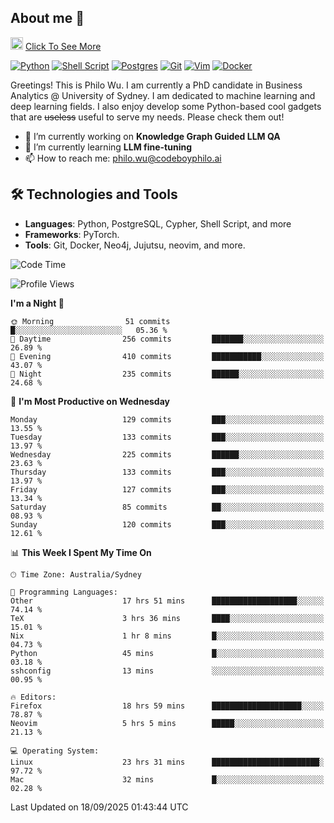 ## About me 🤗

<a href="#"><img src="https://media.giphy.com/media/hvRJCLFzcasrR4ia7z/giphy.gif" width="20px" height="20px"></a> [Click To See More](https://codeboyphilo.github.io)

[![Python](https://img.shields.io/badge/python-3670A0?style=for-the-badge&logo=python&logoColor=ffdd54)](#)
[![Shell Script](https://img.shields.io/badge/shell_script-%23121011.svg?style=for-the-badge&logo=gnu-bash&logoColor=white)](#)
[![Postgres](https://img.shields.io/badge/postgres-%23316192.svg?style=for-the-badge&logo=postgresql&logoColor=white)](#)
[![Git](https://img.shields.io/badge/git-%23F05033.svg?style=for-the-badge&logo=git&logoColor=white)](#)
[![Vim](https://img.shields.io/badge/VIM-%2311AB00.svg?style=for-the-badge&logo=vim&logoColor=white)](#)
[![Docker](https://img.shields.io/badge/docker-%230db7ed.svg?style=for-the-badge&logo=docker&logoColor=white)](#)

Greetings! This is Philo Wu. I am currently a PhD candidate in Business Analytics \@ University of Sydney. I am dedicated to machine learning and deep learning fields. I also enjoy develop some Python-based cool gadgets that are ~~useless~~ useful to serve my needs. Please check them out!

- 🔭 I’m currently working on **Knowledge Graph Guided LLM QA**
- 🌱 I’m currently learning **LLM fine-tuning**
- 📫 How to reach me: philo.wu@codeboyphilo.ai

## 🛠 Technologies and Tools
- **Languages**: Python, PostgreSQL, Cypher, Shell Script, and more
- **Frameworks**: PyTorch.
- **Tools**: Git, Docker, Neo4j, Jujutsu, neovim, and more.

<!--START_SECTION:waka-->
![Code Time](http://img.shields.io/badge/Code%20Time-1%2C119%20hrs%2020%20mins-blue)

![Profile Views](http://img.shields.io/badge/Profile%20Views-2-blue)

**I'm a Night 🦉** 

```text
🌞 Morning                51 commits          █░░░░░░░░░░░░░░░░░░░░░░░░   05.36 % 
🌆 Daytime                256 commits         ███████░░░░░░░░░░░░░░░░░░   26.89 % 
🌃 Evening                410 commits         ███████████░░░░░░░░░░░░░░   43.07 % 
🌙 Night                  235 commits         ██████░░░░░░░░░░░░░░░░░░░   24.68 % 
```
📅 **I'm Most Productive on Wednesday** 

```text
Monday                   129 commits         ███░░░░░░░░░░░░░░░░░░░░░░   13.55 % 
Tuesday                  133 commits         ███░░░░░░░░░░░░░░░░░░░░░░   13.97 % 
Wednesday                225 commits         ██████░░░░░░░░░░░░░░░░░░░   23.63 % 
Thursday                 133 commits         ███░░░░░░░░░░░░░░░░░░░░░░   13.97 % 
Friday                   127 commits         ███░░░░░░░░░░░░░░░░░░░░░░   13.34 % 
Saturday                 85 commits          ██░░░░░░░░░░░░░░░░░░░░░░░   08.93 % 
Sunday                   120 commits         ███░░░░░░░░░░░░░░░░░░░░░░   12.61 % 
```


📊 **This Week I Spent My Time On** 

```text
🕑︎ Time Zone: Australia/Sydney

💬 Programming Languages: 
Other                    17 hrs 51 mins      ███████████████████░░░░░░   74.14 % 
TeX                      3 hrs 36 mins       ████░░░░░░░░░░░░░░░░░░░░░   15.01 % 
Nix                      1 hr 8 mins         █░░░░░░░░░░░░░░░░░░░░░░░░   04.73 % 
Python                   45 mins             █░░░░░░░░░░░░░░░░░░░░░░░░   03.18 % 
sshconfig                13 mins             ░░░░░░░░░░░░░░░░░░░░░░░░░   00.95 % 

🔥 Editors: 
Firefox                  18 hrs 59 mins      ████████████████████░░░░░   78.87 % 
Neovim                   5 hrs 5 mins        █████░░░░░░░░░░░░░░░░░░░░   21.13 % 

💻 Operating System: 
Linux                    23 hrs 31 mins      ████████████████████████░   97.72 % 
Mac                      32 mins             █░░░░░░░░░░░░░░░░░░░░░░░░   02.28 % 
```


 Last Updated on 18/09/2025 01:43:44 UTC
<!--END_SECTION:waka-->
